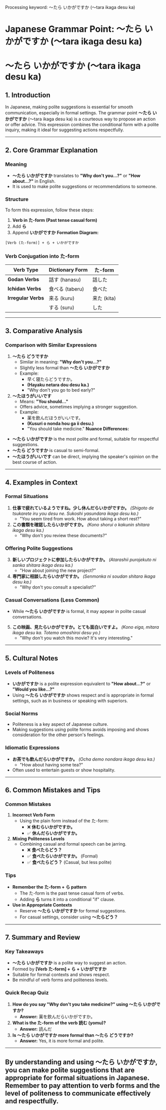 Processing keyword: ～たら いかがですか (〜tara ikaga desu ka)
# Japanese Grammar Point: ～たら いかがですか (〜tara ikaga desu ka)
# ～たら いかがですか (〜tara ikaga desu ka)
## 1. Introduction
In Japanese, making polite suggestions is essential for smooth communication, especially in formal settings. The grammar point **～たら いかがですか** (〜tara ikaga desu ka) is a courteous way to propose an action or offer advice. This expression combines the conditional form with a polite inquiry, making it ideal for suggesting actions respectfully.

---
## 2. Core Grammar Explanation
### Meaning
- **～たら いかがですか** translates to **"Why don't you...?"** or **"How about...?"** in English.
- It is used to make polite suggestions or recommendations to someone.
### Structure
To form this expression, follow these steps:
1. **Verb in た-form (Past tense casual form)**
2. Add **ら**
3. Append **いかがですか**
**Formation Diagram:**
```
[Verb (た-form)] + ら + いかがですか
```
### Verb Conjugation into た-form
| Verb Type        | Dictionary Form | た-form      |
|------------------|-----------------|--------------|
| **Godan Verbs**  | 話す (hanasu)    | 話した       |
| **Ichidan Verbs**| 食べる (taberu)  | 食べた       |
| **Irregular Verbs**| 来る (kuru)  | 来た (kita)  |
|                  | する (suru)     | した         |
---
## 3. Comparative Analysis
### Comparison with Similar Expressions
1. **～たら どうですか**
   - Similar in meaning: **"Why don't you...?"**
   - Slightly less formal than **～たら いかがですか**
   - Example: 
     - 早く寝たらどうですか。
     - **(Hayaku netara dou desu ka.)**
     - "Why don't you go to bed early?"
2. **～たほうがいいです**
   - Means: **"You should..."**
   - Offers advice, sometimes implying a stronger suggestion.
   - Example:
     - 薬を飲んだほうがいいです。
     - **(Kusuri o nonda hou ga ii desu.)**
     - "You should take medicine."
**Nuance Differences:**
- **～たら いかがですか** is the most polite and formal, suitable for respectful suggestions.
- **～たら どうですか** is casual to semi-formal.
- **～たほうがいいです** can be direct, implying the speaker's opinion on the best course of action.
---
## 4. Examples in Context
### Formal Situations
1. **仕事で疲れているようですね。少し休んだらいかがですか。**
   *(Shigoto de tsukarete iru you desu ne. Sukoshi yasundara ikaga desu ka.)*
   - "You seem tired from work. How about taking a short rest?"
2. **この書類を確認したらいかがですか。**
   *(Kono shorui o kakunin shitara ikaga desu ka.)*
   - "Why don't you review these documents?"
### Offering Polite Suggestions
3. **新しいプロジェクトに参加したらいかがですか。**
   *(Atarashii purojekuto ni sanka shitara ikaga desu ka.)*
   - "How about joining the new project?"
4. **専門家に相談したらいかがですか。**
   *(Senmonka ni soudan shitara ikaga desu ka.)*
   - "Why don't you consult a specialist?"
### Casual Conversations (Less Common)
- While **～たら いかがですか** is formal, it may appear in polite casual conversations.
5. **この映画、見たらいかがですか。とても面白いですよ。**
   *(Kono eiga, mitara ikaga desu ka. Totemo omoshiroi desu yo.)*
   - "Why don't you watch this movie? It's very interesting."
---
## 5. Cultural Notes
### Levels of Politeness
- **いかがですか** is a polite expression equivalent to **"How about...?"** or **"Would you like...?"**
- Using **～たら いかがですか** shows respect and is appropriate in formal settings, such as in business or speaking with superiors.
### Social Norms
- Politeness is a key aspect of Japanese culture.
- Making suggestions using polite forms avoids imposing and shows consideration for the other person's feelings.
### Idiomatic Expressions
- **お茶でも飲んだらいかがですか。**
  *(Ocha demo nondara ikaga desu ka.)*
  - "How about having some tea?"
- Often used to entertain guests or show hospitality.
---
## 6. Common Mistakes and Tips
### Common Mistakes
1. **Incorrect Verb Form**
   - Using the plain form instead of the た-form:
     - ❌ **休むらいかがですか。**
     - ✅ **休んだらいかがですか。**
2. **Mixing Politeness Levels**
   - Combining casual and formal speech can be jarring.
     - ❌ **食べたらどう？**
     - ✅ **食べたらいかがですか。** (Formal)
     - ✅ **食べたらどう？** (Casual, but less polite)
### Tips
- **Remember the た-form + ら pattern**
  - The た-form is the past tense casual form of verbs.
  - Adding **ら** turns it into a conditional "if" clause.
- **Use in Appropriate Contexts**
  - Reserve **～たら いかがですか** for formal suggestions.
  - For casual settings, consider using **～たらどう？**
---
## 7. Summary and Review
### Key Takeaways
- **～たら いかがですか** is a polite way to suggest an action.
- Formed by **[Verb た-form] + ら + いかがですか**
- Suitable for formal contexts and shows respect.
- Be mindful of verb forms and politeness levels.
### Quick Recap Quiz
1. **How do you say "Why don't you take medicine?" using ～たら いかがですか?**
   - **Answer:** 薬を飲んだらいかがですか。
2. **What is the た-form of the verb 読む (yomu)?**
   - **Answer:** 読んだ
3. **Is ～たら いかがですか more formal than ～たら どうですか?**
   - **Answer:** Yes, it is more formal and polite.
---
By understanding and using **～たら いかがですか**, you can make polite suggestions that are appropriate for formal situations in Japanese. Remember to pay attention to verb forms and the level of politeness to communicate effectively and respectfully.
---
